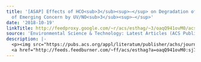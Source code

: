 ```yaml
---
title: '[ASAP] Effects of HCO<sub>3</sub><sup>–</sup> on Degradation of Toxic Contaminants
  of Emerging Concern by UV/NO<sub>3</sub><sup>–</sup>'
date: '2018-10-19'
linkTitle: http://feedproxy.google.com/~r/acs/esthag/~3/oaqQ941ovM0/acs.est.8b04383
source: 'Environmental Science & Technology: Latest Articles (ACS Publications)'
description: |-
  <p><img src="https://pubs.acs.org/appl/literatum/publisher/achs/journals/content/esthag/0/esthag.ahead-of-print/acs.est.8b04383/20181019/images/medium/es-2018-043833_0008.gif" alt="TOC Graphic"/></p><div><cite>Environmental Science & Technology</cite></div><div>DOI: 10.1021/acs.est.8b04383</div><div class="feedflare">
  <a href="http://feeds.feedburner.com/~ff/acs/esthag?a=oaqQ941ovM0:sj7ldJY2WPc:yIl2AUoC8zA"><img src="http://feeds.feedburner.com/~ff/acs/esthag?d=yIl2AUoC8zA" border="0"></img></a>
---
```

